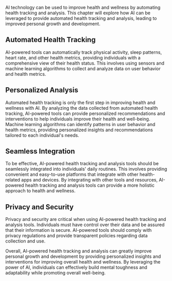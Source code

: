 
AI technology can be used to improve health and wellness by automating health tracking and analysis. This chapter will explore how AI can be leveraged to provide automated health tracking and analysis, leading to improved personal growth and development.

Automated Health Tracking
-------------------------

AI-powered tools can automatically track physical activity, sleep patterns, heart rate, and other health metrics, providing individuals with a comprehensive view of their health status. This involves using sensors and machine learning algorithms to collect and analyze data on user behavior and health metrics.

Personalized Analysis
---------------------

Automated health tracking is only the first step in improving health and wellness with AI. By analyzing the data collected from automated health tracking, AI-powered tools can provide personalized recommendations and interventions to help individuals improve their health and well-being. Machine learning algorithms can identify patterns in user behavior and health metrics, providing personalized insights and recommendations tailored to each individual's needs.

Seamless Integration
--------------------

To be effective, AI-powered health tracking and analysis tools should be seamlessly integrated into individuals' daily routines. This involves providing convenient and easy-to-use platforms that integrate with other health-related apps and devices. By integrating with other tools and resources, AI-powered health tracking and analysis tools can provide a more holistic approach to health and wellness.

Privacy and Security
--------------------

Privacy and security are critical when using AI-powered health tracking and analysis tools. Individuals must have control over their data and be assured that their information is secure. AI-powered tools should comply with privacy regulations and provide transparent policies regarding data collection and use.

Overall, AI-powered health tracking and analysis can greatly improve personal growth and development by providing personalized insights and interventions for improving overall health and wellness. By leveraging the power of AI, individuals can effectively build mental toughness and adaptability while promoting overall well-being.
